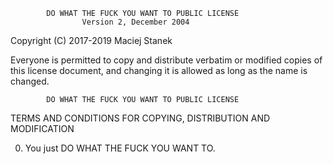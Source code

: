             DO WHAT THE FUCK YOU WANT TO PUBLIC LICENSE
                    Version 2, December 2004

 Copyright (C) 2017-2019 Maciej Stanek

 Everyone is permitted to copy and distribute verbatim or modified
 copies of this license document, and changing it is allowed as long
 as the name is changed.

            DO WHAT THE FUCK YOU WANT TO PUBLIC LICENSE
   TERMS AND CONDITIONS FOR COPYING, DISTRIBUTION AND MODIFICATION

  0. You just DO WHAT THE FUCK YOU WANT TO.

